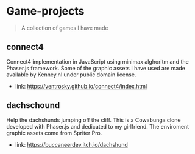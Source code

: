 # Game-projects
> A collection of games I have made

## connect4

Connect4 implementation in JavaScript using minimax alghoritm and the Phaser.js framework. Some of the graphic assets I have used are made available by Kenney.nl under public domain license.
* link: https://ventrosky.github.io/connect4/index.html

## dachschound

Help the dachshunds jumping off the cliff. This is a Cowabunga clone developed with Phaser.js and dedicated to my girlfriend. The enviroment graphic assets come from Spriter Pro.
* link: https://buccaneerdev.itch.io/dachshund
